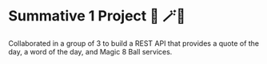 # Summative 1 Project 💬 🪄🎱

Collaborated in a group of 3 to build a REST API that provides a quote of the day, a word of the day, and Magic 8 Ball services.

